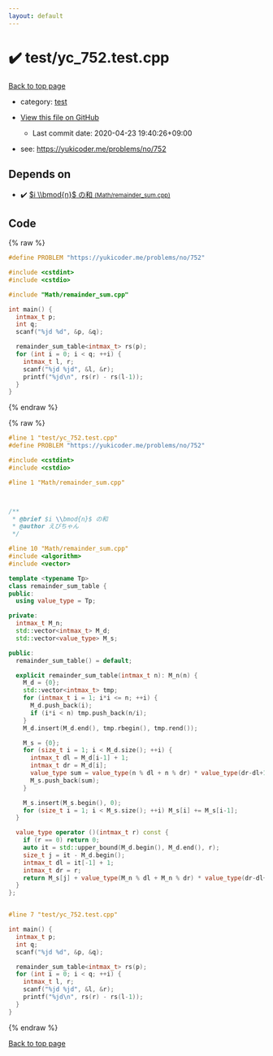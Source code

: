 ```yaml
---
layout: default
---
```


<!-- mathjax config similar to math.stackexchange -->
<script type="text/javascript" async
  src="https://cdnjs.cloudflare.com/ajax/libs/mathjax/2.7.5/MathJax.js?config=TeX-MML-AM_CHTML">
</script>
<script type="text/x-mathjax-config">
  MathJax.Hub.Config({
    TeX: { equationNumbers: { autoNumber: "AMS" }},
    tex2jax: {
      inlineMath: [ ['$','$'] ],
      processEscapes: true
    },
    "HTML-CSS": { matchFontHeight: false },
    displayAlign: "left",
    displayIndent: "2em"
  });
</script>

<script type="text/javascript" src="https://cdnjs.cloudflare.com/ajax/libs/jquery/3.4.1/jquery.min.js"></script>
<script src="https://cdn.jsdelivr.net/npm/jquery-balloon-js@1.1.2/jquery.balloon.min.js" integrity="sha256-ZEYs9VrgAeNuPvs15E39OsyOJaIkXEEt10fzxJ20+2I=" crossorigin="anonymous"></script>
<script type="text/javascript" src="../../assets/js/copy-button.js"></script>
<link rel="stylesheet" href="../../assets/css/copy-button.css" />


# :heavy_check_mark: test/yc_752.test.cpp

<a href="../../index.html">Back to top page</a>

* category: <a href="../../index.html#098f6bcd4621d373cade4e832627b4f6">test</a>
* <a href="{{ site.github.repository_url }}/blob/master/test/yc_752.test.cpp">View this file on GitHub</a>
    - Last commit date: 2020-04-23 19:40:26+09:00


* see: <a href="https://yukicoder.me/problems/no/752">https://yukicoder.me/problems/no/752</a>


## Depends on

* :heavy_check_mark: <a href="../../library/Math/remainder_sum.cpp.html">$i \\bmod{n}$ の和 <small>(Math/remainder_sum.cpp)</small></a>


## Code

<a id="unbundled"></a>
{% raw %}
```cpp
#define PROBLEM "https://yukicoder.me/problems/no/752"

#include <cstdint>
#include <cstdio>

#include "Math/remainder_sum.cpp"

int main() {
  intmax_t p;
  int q;
  scanf("%jd %d", &p, &q);

  remainder_sum_table<intmax_t> rs(p);
  for (int i = 0; i < q; ++i) {
    intmax_t l, r;
    scanf("%jd %jd", &l, &r);
    printf("%jd\n", rs(r) - rs(l-1));
  }
}

```
{% endraw %}

<a id="bundled"></a>
{% raw %}
```cpp
#line 1 "test/yc_752.test.cpp"
#define PROBLEM "https://yukicoder.me/problems/no/752"

#include <cstdint>
#include <cstdio>

#line 1 "Math/remainder_sum.cpp"



/**
 * @brief $i \\bmod{n}$ の和
 * @author えびちゃん
 */

#line 10 "Math/remainder_sum.cpp"
#include <algorithm>
#include <vector>

template <typename Tp>
class remainder_sum_table {
public:
  using value_type = Tp;

private:
  intmax_t M_n;
  std::vector<intmax_t> M_d;
  std::vector<value_type> M_s;

public:
  remainder_sum_table() = default;

  explicit remainder_sum_table(intmax_t n): M_n(n) {
    M_d = {0};
    std::vector<intmax_t> tmp;
    for (intmax_t i = 1; i*i <= n; ++i) {
      M_d.push_back(i);
      if (i*i < n) tmp.push_back(n/i);
    }
    M_d.insert(M_d.end(), tmp.rbegin(), tmp.rend());

    M_s = {0};
    for (size_t i = 1; i < M_d.size(); ++i) {
      intmax_t dl = M_d[i-1] + 1;
      intmax_t dr = M_d[i];
      value_type sum = value_type(n % dl + n % dr) * value_type(dr-dl+1) / 2;
      M_s.push_back(sum);
    }

    M_s.insert(M_s.begin(), 0);
    for (size_t i = 1; i < M_s.size(); ++i) M_s[i] += M_s[i-1];
  }

  value_type operator ()(intmax_t r) const {
    if (r == 0) return 0;
    auto it = std::upper_bound(M_d.begin(), M_d.end(), r);
    size_t j = it - M_d.begin();
    intmax_t dl = it[-1] + 1;
    intmax_t dr = r;
    return M_s[j] + value_type(M_n % dl + M_n % dr) * value_type(dr-dl+1) / 2;
  }
};


#line 7 "test/yc_752.test.cpp"

int main() {
  intmax_t p;
  int q;
  scanf("%jd %d", &p, &q);

  remainder_sum_table<intmax_t> rs(p);
  for (int i = 0; i < q; ++i) {
    intmax_t l, r;
    scanf("%jd %jd", &l, &r);
    printf("%jd\n", rs(r) - rs(l-1));
  }
}

```
{% endraw %}

<a href="../../index.html">Back to top page</a>

